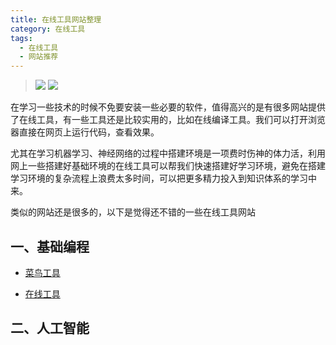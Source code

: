 ```yaml
---
title: 在线工具网站整理
category: 在线工具
tags:
  - 在线工具
  - 网站推荐
---
```


>  ![](https://img.shields.io/badge/在线工具-blue.svg) ![](https://img.shields.io/badge/整理篇-blue.svg)
>

<!-- more-->

在学习一些技术的时候不免要安装一些必要的软件，值得高兴的是有很多网站提供了在线工具，有一些工具还是比较实用的，比如在线编译工具。我们可以打开浏览器直接在网页上运行代码，查看效果。

尤其在学习机器学习、神经网络的过程中搭建环境是一项费时伤神的体力活，利用网上一些搭建好基础环境的在线工具可以帮我们快速搭建好学习环境，避免在搭建学习环境的复杂流程上浪费太多时间，可以把更多精力投入到知识体系的学习中来。

类似的网站还是很多的，以下是觉得还不错的一些在线工具网站

## 一、基础编程

- [菜鸟工具](https://c.runoob.com/)   

- [在线工具](https://tool.lu/)   

## 二、人工智能



